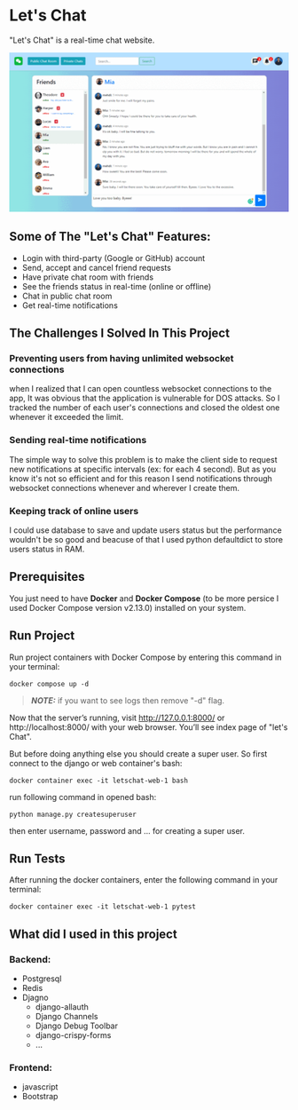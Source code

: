 # Let's Chat
"Let's Chat" is a real-time chat website.

![Let's Chat](https://github.com/mf210/letschat/blob/main/prod_pics/all.gif)

## Some of The "Let's Chat" Features:
- Login with third-party (Google or GitHub) account
- Send, accept and cancel friend requests
- Have private chat room with friends
- See the friends status in real-time (online or offline)
- Chat in public chat room
- Get real-time notifications


## The Challenges I Solved In This Project

### Preventing users from having unlimited websocket connections
when I realized that I can open countless websocket connections to the app, It was obvious that the application is vulnerable for DOS attacks. So I tracked the number of each user's connections and closed the oldest one whenever it exceeded the limit.

### Sending real-time notifications
The simple way to solve this problem is to make the client side to request new notifications at specific intervals (ex: for each 4 second). But as you know it's not so efficient and for this reason I send notifications through websocket connections whenever and wherever I create them.

### Keeping track of online users
I could use database to save and update users status but the performance wouldn't be so good and beacuse of that I used python defaultdict to store users status in RAM.

## Prerequisites
You just need to have **Docker** and **Docker Compose** (to be more persice I used Docker Compose version v2.13.0) installed on your system.

## Run Project
Run project containers with Docker Compose by entering this command in your terminal:

    docker compose up -d

> **_NOTE:_** if you want to see logs then remove "-d" flag.

Now that the server’s running, visit http://127.0.0.1:8000/ or http://localhost:8000/ with your web browser. You’ll see index page of "let's Chat".

But before doing anything else you should create a super user. So first connect to the django or web container's bash:

    docker container exec -it letschat-web-1 bash

run following command in opened bash:

    python manage.py createsuperuser

then enter username, password and ... for creating a super user.


## Run Tests
After running the docker containers, enter the following command in your terminal:

    docker container exec -it letschat-web-1 pytest

## What did I used in this project
### Backend:
- Postgresql
- Redis
- Djagno
    - django-allauth
    - Django Channels
    - Django Debug Toolbar
    - django-crispy-forms
    - ...

### Frontend:
- javascript
- Bootstrap




